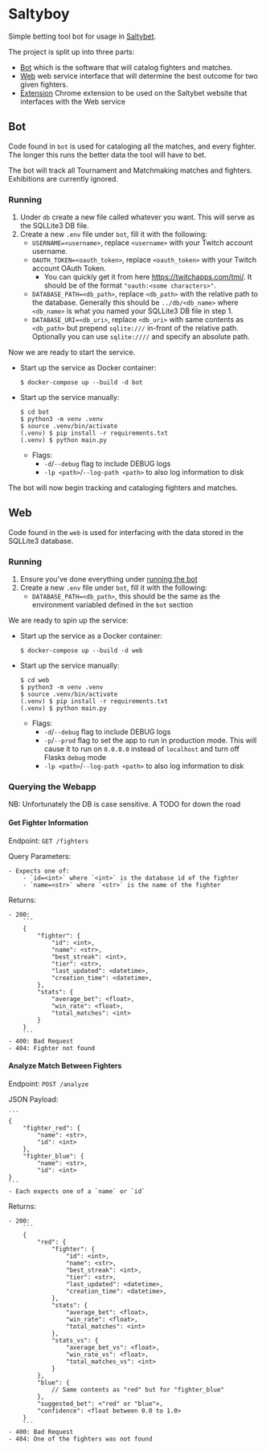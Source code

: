 # Saltyboy

Simple betting tool bot for usage in [Saltybet](https://saltybet.com).

The project is split up into three parts:

- [Bot](#bot) which is the software that will catalog fighters and matches.
- [Web](#web) web service interface that will determine the best outcome for two given fighters.
- [Extension](#extension) Chrome extension to be used on the Saltybet website that interfaces with the Web service


## Bot

Code found in `bot` is used for cataloging all the matches, and every fighter. The longer this runs the better data the tool will have to bet.

The bot will track all Tournament and Matchmaking matches and fighters. Exhibitions are currently ignored.

### Running

1. Under `db` create a new file called whatever you want. This will serve as the SQLLite3 DB file.
1. Create a new `.env` file under `bot`, fill it with the following:
    - `USERNAME=<username>`, replace `<username>` with your Twitch account username.
    - `OAUTH_TOKEN=<oauth_token>`, replace `<oauth_token>` with your Twitch account OAuth Token.
        - You can quickly get it from here https://twitchapps.com/tmi/. It should be of the format `"oauth:<some characters>"`.
    - `DATABASE_PATH=<db_path>`, replace `<db_path>` with the relative path to the database. Generally this should be `../db/<db_name>` where `<db_name>` is what you named your SQLLite3 DB file in step 1.
    - `DATABASE_URI=<db_uri>`, replace `<db_uri>` with same contents as `<db_path>` but prepend `sqlite:///` in-front of the relative path. Optionally you can use `sqlite:////` and specify an absolute path.


Now we are ready to start the service.

- Start up the service as Docker container:
    ```
    $ docker-compose up --build -d bot
    ```
- Start up the service manually:
    ```
    $ cd bot
    $ python3 -m venv .venv
    $ source .venv/bin/activate
    (.venv) $ pip install -r requirements.txt
    (.venv) $ python main.py
    ```
    - Flags:
        - `-d`/`--debug` flag to include DEBUG logs
        - `-lp <path>`/`--log-path <path>` to also log information to disk

The bot will now begin tracking and cataloging fighters and matches.

## Web

Code found in the `web` is used for interfacing with the data stored in the SQLLite3 database.

### Running

1. Ensure you've done everything under [running the bot](#bot-running)
1. Create a new `.env` file under `bot`, fill it with the following:
    - `DATABASE_PATH=<db_path>`, this should be the same as the environment variabled defined in the `bot` section

We are ready to spin up the service:

- Start up the service as a Docker container:
    ```
    $ docker-compose up --build -d web
    ```
- Start up the service manually:
    ```
    $ cd web
    $ python3 -m venv .venv
    $ source .venv/bin/activate
    (.venv) $ pip install -r requirements.txt
    (.venv) $ python main.py
    ```
    - Flags:
        - `-d`/`--debug` flag to include DEBUG logs
        - `-p`/`--prod` flag to set the app to run in production mode. This will cause it to run on `0.0.0.0` instead of `localhost` and turn off Flasks `debug` mode
        - `-lp <path>`/`--log-path <path>` to also log information to disk


### Querying the Webapp

NB: Unfortunately the DB is case sensitive. A TODO for down the road

#### Get Fighter Information

Endpoint: `GET /fighters`

Query Parameters:

    - Expects one of:
        - `id=<int>` where `<int>` is the database id of the fighter
        - `name=<str>` where `<str>` is the name of the fighter

Returns:

    - 200:
        ```
        {
            "fighter": {
                "id": <int>,
                "name": <str>,
                "best_streak": <int>,
                "tier": <str>,
                "last_updated": <datetime>,
                "creation_time": <datetime>,
            },
            "stats": {
                "average_bet": <float>,
                "win_rate": <float>,
                "total_matches": <int>
            }
        }
        ```
    - 400: Bad Request
    - 404: Fighter not found


#### Analyze Match Between Fighters


Endpoint: `POST /analyze`

JSON Payload:

    ```
    {
        "fighter_red": {
            "name": <str>,
            "id": <int>
        },
        "fighter_blue": {
            "name": <str>,
            "id": <int>
    }
    ```
    - Each expects one of a `name` or `id`

Returns:

    - 200:
        ```
        {
            "red": {
                "fighter": {
                    "id": <int>,
                    "name": <str>,
                    "best_streak": <int>,
                    "tier": <str>,
                    "last_updated": <datetime>,
                    "creation_time": <datetime>,
                },
                "stats": {
                    "average_bet": <float>,
                    "win_rate": <float>,
                    "total_matches": <int>
                },
                "stats_vs": {
                    "average_bet_vs": <float>,
                    "win_rate_vs": <float>,
                    "total_matches_vs": <int>
                }
            },
            "blue": {
                // Same contents as "red" but for "fighter_blue"
            },
            "suggested_bet": <"red" or "blue">,
            "confidence": <float between 0.0 to 1.0>
        }
        ```
    - 400: Bad Request
    - 404: One of the fighters was not found
